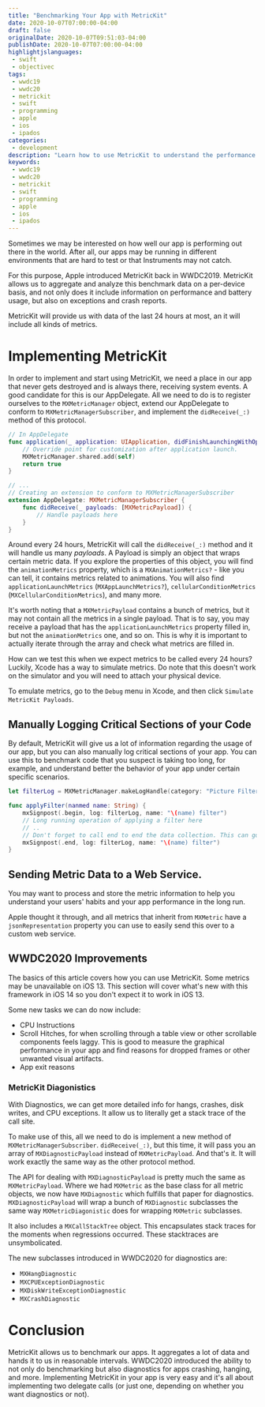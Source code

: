 ```yaml
---
title: "Benchmarking Your App with MetricKit"
date: 2020-10-07T07:00:00-04:00
draft: false
originalDate: 2020-10-07T09:51:03-04:00
publishDate: 2020-10-07T07:00:00-04:00
highlightjslanguages:
 - swift
 - objectivec
tags:
 - wwdc19
 - wwdc20
 - metrickit
 - swift
 - programming
 - apple
 - ios
 - ipados
categories:
 - development
description: "Learn how to use MetricKit to understand the performance of your app."
keywords:
 - wwdc19
 - wwdc20
 - metrickit
 - swift
 - programming
 - apple
 - ios
 - ipados
---
```


Sometimes we may be interested on how well our app is performing out there in the world. After all, our apps may be running in different environments that are hard to test or that Instruments may not catch.

For this purpose, Apple introduced MetricKit back in WWDC2019. MetricKit allows us to aggregate and analyze this benchmark data on a per-device basis, and not only does it include information on performance and battery usage, but also on exceptions and crash reports.

MetricKit will provide us with data of the last 24 hours at most, an it will include all kinds of metrics.

# Implementing MetricKit

In order to implement and start using MetricKit, we need a place in our app that never gets destroyed and is always there, receiving system events. A good candidate for this is our AppDelegate. All we need to do is to register ourselves to the `MXMetricManager` object, extend our AppDelegate to conform to `MXMetricManagerSubscriber`, and implement the `didReceive(_:)` method of this protocol.

```swift
// In AppDelegate
func application(_ application: UIApplication, didFinishLaunchingWithOptions launchOptions: [UIApplication.LaunchOptionsKey: Any]?) -> Bool {
    // Override point for customization after application launch.
    MXMetricManager.shared.add(self)
    return true
}

// ...
// Creating an extension to conform to MXMetricManagerSubscriber
extension AppDelegate: MXMetricManagerSubscriber {
    func didReceive(_ payloads: [MXMetricPayload]) {
        // Handle payloads here
    }
}
```

Around every 24 hours, MetricKit will call the `didReceive(_:)` method and it will handle us many *payloads*. A Payload is simply an object that wraps certain metric data. If you explore the properties of this object, you will find the `animationMetrics` property, which is a `MXAnimationMetrics?` - like you can tell, it contains metrics related to animations. You will also find `applicationLaunchMetrics` (`MXAppLaunchMetrics?`), `cellularConditionMetrics` (`MXCellularConditionMetrics`), and many more.

It's worth noting that a `MXMetricPayload` contains a bunch of metrics, but it may not contain all the metrics in a single payload. That is to say, you may receive a payload that has the `applicationLaunchMetrics` property filled in, but not the `animationMetrics` one, and so on. This is why it is important to actually iterate through the array and check what metrics are filled in.

How can we test this when we expect metrics to be called every 24 hours? Luckily, Xcode has a way to simulate metrics. Do note that this doesn't work on the simulator and you will need to attach your physical device.

To emulate metrics, go to the `Debug` menu in Xcode, and then click `Simulate MetricKit Payloads`.

## Manually Logging Critical Sections of your Code

By default, MetricKit will give us a lot of information regarding the usage of our app, but you can also manually log critical sections of your app. You can use this to benchmark code that you suspect is taking too long, for example, and understand better the behavior of your app under certain specific scenarios.

```swift
let filterLog = MXMetricManager.makeLogHandle(category: "Picture Filter")

func applyFilter(nanmed name: String) {
    mxSignpost(.begin, log: filterLog, name: "\(name) filter")
	// Long running operation of applying a filter here
	// ..
	// Don't forget to call end to end the data collection. This can go inside a completion handler as well.
    mxSignpost(.end, log: filterLog, name: "\(name) filter")
}
```

## Sending Metric Data to a Web Service.

You may want to process and store the metric information to help you understand your users' habits and your app performance in the long run.

Apple thought it through, and all metrics that inherit from `MXMetric` have a `jsonRepresentation` property you can use to easily send this over to a custom web service.

## WWDC2020 Improvements

The basics of this article covers how you can use MetricKit. Some metrics may be unavailable on iOS 13. This section will cover what's new with this framework in iOS 14 so you don't expect it to work in iOS 13.

Some new tasks we can do now include:

- CPU Instructions
- Scroll Hitches, for when scrolling through a table view or other scrollable components feels laggy. This is good to measure the graphical performance in your app and find reasons for dropped frames or other unwanted visual artifacts.
- App exit reasons

### MetricKit Diagonistics

With Diagnostics, we can get more detailed info for hangs, crashes, disk writes, and CPU exceptions. It allow us to literally get a stack trace of the call site.

To make use of this, all we need to do is implement a new method of `MXMetricManagerSubscriber`. `didReceive(_:)`, but this time, it will pass you an array of `MXDiagnosticPayload` instead of `MXMetricPayload`. And that's it. It will work exactly the same way as the other protocol method. 

The API for dealing with `MXDiagnosticPayload` is pretty much the same as `MXMetricPayload`. Where we had `MXMetric` as the base class for all metric objects, we now have `MXDiagnostic` which fulfills that paper for diagnostics. `MXDiagnosticPayload` will wrap a bunch of `MXDiagnostic` subclasses the same way `MXMetricDiagonistic` does for wrapping `MXMetric` subclasses.

It also includes a `MXCallStackTree` object. This encapsulates stack traces for the moments when regressions occurred. These stacktraces are unsymbolicated.

The new subclasses introduced in WWDC2020 for diagnostics are:

- `MXHangDiagnostic`
- `MXCPUExceptionDiagnostic`
- `MXDiskWriteExceptionDiagnostic`
- `MXCrashDiagnostic`

# Conclusion

MetricKit allows us to benchmark our apps. It aggregates a lot of data and hands it to us in reasonable intervals. WWDC2020 introduced the ability to not only do benchmarking but also diagnostics for apps crashing, hanging, and more. Implementing MetricKit in your app is very easy and it's all about implementing two delegate calls (or just one, depending on whether you want diagnostics or not).

